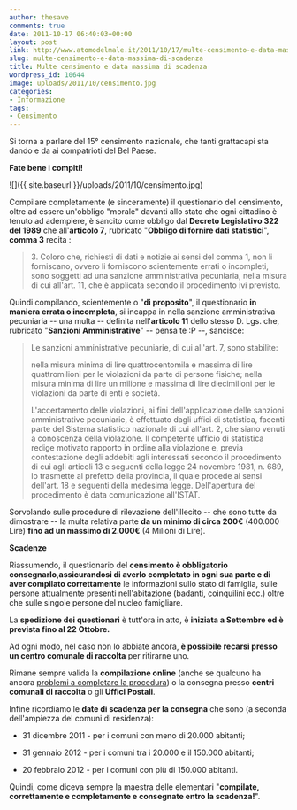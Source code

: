 ```yaml
---
author: thesave
comments: true
date: 2011-10-17 06:40:03+00:00
layout: post
link: http://www.atomodelmale.it/2011/10/17/multe-censimento-e-data-massima-di-scadenza/
slug: multe-censimento-e-data-massima-di-scadenza
title: Multe censimento e data massima di scadenza
wordpress_id: 10644
image: uploads/2011/10/censimento.jpg
categories:
- Informazione
tags:
- Censimento
---
```


Si torna a parlare del 15° censimento nazionale, che tanti grattacapi sta dando e da ai compatrioti del Bel Paese.

**Fate bene i compiti!**

![]({{ site.baseurl }}/uploads/2011/10/censimento.jpg)

Compilare completamente (e sinceramente) il questionario del censimento, oltre ad essere un'obbligo "morale" davanti allo stato che ogni cittadino è tenuto ad adempiere, è sancito come obbligo dal **Decreto Legislativo 322 del 1989** che all'**articolo 7**, rubricato "**Obbligo di fornire dati statistici**", **comma 3** recita :

<blockquote>3. Coloro che, richiesti di dati e notizie ai sensi del comma 1, non li forniscano, ovvero li forniscono scientemente errati o incompleti, sono soggetti ad una sanzione amministrativa pecuniaria, nella misura di cui all'art. 11, che è applicata secondo il procedimento ivi previsto.</blockquote>

Quindi compilando, scientemente o "**di proposito**", il questionario **in maniera errata o incompleta**, si incappa in nella sanzione amministrativa pecuniaria -- una multa -- definita nell'**articolo 11** dello stesso D. Lgs. che, rubricato "**Sanzioni Amministrative**" -- pensa te :P --, sancisce:

<blockquote>Le sanzioni amministrative pecuniarie, di cui all'art. 7, sono stabilite:

nella misura minima di lire quattrocentomila e massima di lire quattromilioni per le violazioni da parte di persone fisiche;
nella misura minima di lire un milione e massima di lire diecimilioni per le violazioni da parte di enti e società.

L'accertamento delle violazioni, ai fini dell'applicazione delle sanzioni amministrative pecuniarie, è effettuato dagli uffici di statistica, facenti parte del Sistema statistico nazionale di cui all'art. 2, che siano venuti a conoscenza della violazione.
Il competente ufficio di statistica redige motivato rapporto in ordine alla violazione e, previa contestazione degli addebiti agli interessati secondo il procedimento di cui agli articoli 13 e seguenti della legge 24 novembre 1981, n. 689, lo trasmette al prefetto della provincia, il quale procede ai sensi dell'art. 18 e seguenti della medesima legge. Dell'apertura del procedimento è data comunicazione all'ISTAT.</blockquote>

Sorvolando sulle procedure di rilevazione dell'illecito -- che sono tutte da dimostrare -- la multa relativa parte **da un minimo di circa 200€** (400.000 Lire) **fino ad un massimo di 2.000€** (4 Milioni di Lire).

**Scadenze**

Riassumendo, il questionario del **censimento è obbligatorio consegnarlo**,**assicurandosi di averlo completato in ogni sua parte  e di aver compilato correttamente** le informazioni sullo stato di famiglia, sulle persone attualmente presenti nell'abitazione (badanti, coinquilini ecc.) oltre che sulle singole persone del nucleo famigliare.

La **spedizione dei questionari** è tutt'ora in atto, è **iniziata a Settembre ed è prevista fino al 22 Ottobre.**

Ad ogni modo, nel caso non lo abbiate ancora, **è possibile recarsi presso un centro comunale di raccolta** per ritirarne uno.

Rimane sempre valida la **compilazione online** (anche se qualcuno ha ancora [problemi a completare la procedura](/2011/10/09/il-censimento-istat-2011-online-non-funziona)) o la consegna presso **centri comunali di raccolta** o gli **Uffici Postali**.

Infine ricordiamo le **date di scadenza per la consegna** che sono (a seconda dell'ampiezza del comuni di residenza):

	
  * 31 dicembre 2011 - per i comuni con meno di 20.000 abitanti;

	
  * 31 gennaio 2012 - per i comuni tra i 20.000 e il 150.000 abitanti;

	
  * 20 febbraio 2012 - per i comuni con più di 150.000 abitanti.

Quindi, come diceva sempre la maestra delle elementari "**compilate, correttamente e completamente e consegnate entro la scadenza!**".
